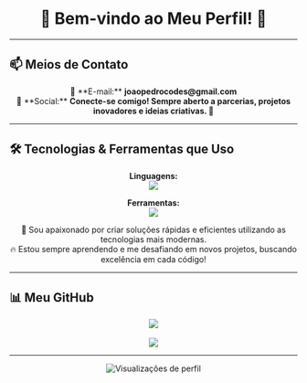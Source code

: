 <h1 align="center">🚀 Bem-vindo ao Meu Perfil! 🚀</h1>

---

## 📫 Meios de Contato

<p align="center">
  📧 **E-mail:** <strong>joaopedrocodes@gmail.com</strong><br>
  📱 **Social:** <strong>Conecte-se comigo! Sempre aberto a parcerias, projetos inovadores e ideias criativas. 💬</strong>
</p>

---

## 🛠 Tecnologias & Ferramentas que Uso

<p align="center">
  <strong>Linguagens:</strong><br>
  <img src="https://skillicons.dev/icons?i=lua,js,ts,python,java,html,css" />
</p>

<p align="center">
  <strong>Ferramentas:</strong><br>
  <img src="https://skillicons.dev/icons?i=docker,git,github,vscode,linux,react,nodejs,tailwind" />
</p>

<p align="center">
  🚀 Sou apaixonado por criar soluções rápidas e eficientes utilizando as tecnologias mais modernas.<br>
  🔥 Estou sempre aprendendo e me desafiando em novos projetos, buscando excelência em cada código!
</p>

---

## 📊 Meu GitHub

<p align="center">
  <img src="https://github-readme-stats.vercel.app/api?username=bydeveloperjj&show_icons=true&theme=radical&count_private=true&hide_border=true" />
  <br><br>
  <img src="https://github-readme-streak-stats.herokuapp.com/?user=bydeveloperjj&theme=radical&hide_border=true" />
</p>

---

<p align="center">
  <img src="https://komarev.com/ghpvc/?username=bydeveloperjj&style=flat-square&color=blue" alt="Visualizações de perfil" />
</p>
